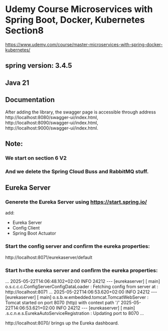 # Udemy Course Microservices with Spring Boot, Docker, Kubernetes Section8
https://www.udemy.com/course/master-microservices-with-spring-docker-kubernetes/
## spring version: 3.4.5
## Java 21


## Documentation
After adding the library, the swagger page is accessible through address 
http://localhost:8080/swagger-ui/index.html,
http://localhost:8090/swagger-ui/index.html,
http://localhost:9000/swagger-ui/index.html.


## Note: 
### We start on section 6 V2
### And we delete the Spring Cloud Buss and RabbitMQ stuff.


## Eureka Server

### Generete the Eureka Server using https://start.spring.io/
add: 
- Eureka Server
- Config Client
- Spring Boot Actuator

### Start the config server and confirm the eureka properties:
http://localhost:8071/eurekaserver/default

### Start h=the eureka server and confirm the eureka properties:
...
2025-05-22T14:06:48.102+02:00  INFO 24212 --- [eurekaserver] [           main] o.s.c.c.c.ConfigServerConfigDataLoader   : Fetching config from server at : http://localhost:8071
...
2025-05-22T14:06:53.620+02:00  INFO 24212 --- [eurekaserver] [           main] o.s.b.w.embedded.tomcat.TomcatWebServer  : Tomcat started on port 8070 (http) with context path '/'
2025-05-22T14:06:53.621+02:00  INFO 24212 --- [eurekaserver] [           main] .s.c.n.e.s.EurekaAutoServiceRegistration : Updating port to 8070
...

http://localhost:8070/ brings up the Eureka dashboard.

